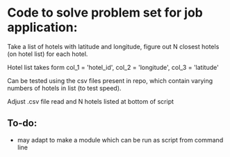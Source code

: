 # Code to solve problem set for job application:

Take a list of hotels with latitude and longitude,
figure out N closest hotels (on hotel list) for each hotel.

Hotel list takes form col_1 = 'hotel_id', col_2 = 'longitude', col_3 = 'latitude'

Can be tested using the csv files present in repo, which contain varying numbers of hotels in list (to test speed).

Adjust .csv file read and N hotels listed at bottom of script

## To-do:
* may adapt to make a module which can be run as script from command line
